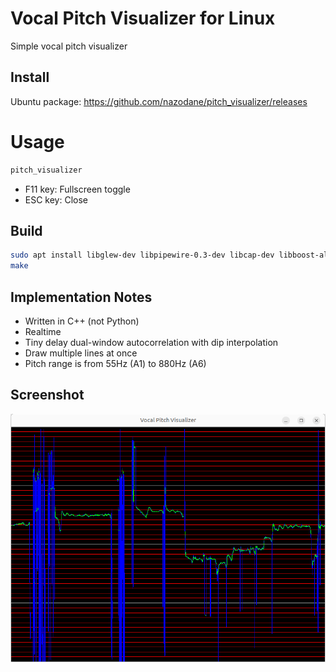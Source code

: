 # Vocal Pitch Visualizer for Linux
Simple vocal pitch visualizer

## Install
Ubuntu package: https://github.com/nazodane/pitch_visualizer/releases

# Usage
```sh
pitch_visualizer
```
* F11 key: Fullscreen toggle
* ESC key: Close

## Build
```sh
sudo apt install libglew-dev libpipewire-0.3-dev libcap-dev libboost-all-dev
make
```

## Implementation Notes
* Written in C++ (not Python)
* Realtime
* Tiny delay dual-window autocorrelation with dip interpolation
* Draw multiple lines at once
* Pitch range is from 55Hz (A1) to 880Hz (A6)

## Screenshot
![Screenshot of the Vocal Pitch Visualizer](screenshot.png)

